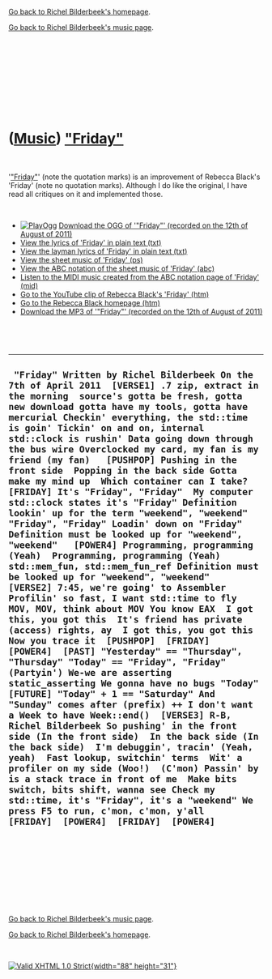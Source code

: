 [Go back to Richel Bilderbeek's homepage](index.htm).

[Go back to Richel Bilderbeek's music page](Music.htm).

 

 

 

 

 

([Music](Music.htm)) ["Friday"](SongFriday.htm)
===============================================

 

'["Friday"](SongFriday.htm)' (note the quotation marks) is an
improvement of Rebecca Black's 'Friday' (note no quotation marks).
Although I do like the original, I have read all critiques on it and
implemented those.

 

-   [![PlayOgg](http://static.fsf.org/playogg/Play_ogg_80x15.png "I support PlayOgg!")](http://playogg.org)
    [Download the OGG of '"Friday"' (recorded on the 12th of August
    of 2011)](CD07_Friday20110812.ogg)
-   [View the lyrics of 'Friday' in plain text (txt)](SongFriday.txt)
-   [View the layman lyrics of 'Friday' in plain text
    (txt)](SongFridayEasy.txt)
-   [View the sheet music of 'Friday' (ps)](SongFriday.ps)
-   [View the ABC notation of the sheet music of 'Friday'
    (abc)](SongFriday.abc)
-   [Listen to the MIDI music created from the ABC notation page of
    'Friday' (mid)](SongFriday.mid)
-   [Go to the YouTube clip of Rebecca Black's 'Friday'
    (htm)](http://www.youtube.com/watch?v=CD2LRROpph0)
-   [Go to the Rebecca Black homepage
    (htm)](http://rebeccablackonline.com)
-   [Download the MP3 of '"Friday"' (recorded on the 12th of August
    of 2011)](CD07_Friday20110812.mp3)

 

 

  ---------------------------------------------------------------------------------------------------------------------------------------------------------------------------------------------------------------------------------------------------------------------------------------------------------------------------------------------------------------------------------------------------------------------------------------------------------------------------------------------------------------------------------------------------------------------------------------------------------------------------------------------------------------------------------------------------------------------------------------------------------------------------------------------------------------------------------------------------------------------------------------------------------------------------------------------------------------------------------------------------------------------------------------------------------------------------------------------------------------------------------------------------------------------------------------------------------------------------------------------------------------------------------------------------------------------------------------------------------------------------------------------------------------------------------------------------------------------------------------------------------------------------------------------------------------------------------------------------------------------------------------------------------------------------------------------------------------------------------------------------------------------------------------------------------------------------------------------------------------------------------------------------------------------------------------------------
  ` "Friday" Written by Richel Bilderbeek On the 7th of April 2011  [VERSE1] .7 zip, extract in the morning  source's gotta be fresh, gotta new download gotta have my tools, gotta have mercurial Checkin' everything, the std::time is goin' Tickin' on and on, internal std::clock is rushin' Data going down through the bus wire Overclocked my card, my fan is my friend (my fan)   [PUSHPOP] Pushing in the front side  Popping in the back side Gotta make my mind up  Which container can I take?   [FRIDAY] It's "Friday", "Friday"  My computer std::clock states it's "Friday" Definition lookin' up for the term "weekend", "weekend"  "Friday", "Friday" Loadin' down on "Friday"  Definition must be looked up for "weekend", "weekend"   [POWER4] Programming, programming (Yeah)  Programming, programming (Yeah)  std::mem_fun, std::mem_fun_ref Definition must be looked up for "weekend", "weekend"  [VERSE2] 7:45, we're going' to Assembler Profilin' so fast, I want std::time to fly MOV, MOV, think about MOV You know EAX  I got this, you got this  It's friend has private (access) rights, ay  I got this, you got this  Now you trace it  [PUSHPOP]  [FRIDAY]  [POWER4]  [PAST] "Yesterday" == "Thursday", "Thursday" "Today" == "Friday", "Friday" (Partyin') We-we are asserting  static_asserting We gonna have no bugs "Today"  [FUTURE] "Today" + 1 == "Saturday" And "Sunday" comes after (prefix) ++ I don't want a Week to have Week::end()  [VERSE3] R-B, Richel Bilderbeek So pushing' in the front side (In the front side)  In the back side (In the back side)  I'm debuggin', tracin' (Yeah, yeah)  Fast lookup, switchin' terms  Wit' a profiler on my side (Woo!)  (C'mon) Passin' by is a stack trace in front of me  Make bits switch, bits shift, wanna see Check my std::time, it's "Friday", it's a "weekend" We press F5 to run, c'mon, c'mon, y'all   [FRIDAY]  [POWER4]  [FRIDAY]  [POWER4]`
  ---------------------------------------------------------------------------------------------------------------------------------------------------------------------------------------------------------------------------------------------------------------------------------------------------------------------------------------------------------------------------------------------------------------------------------------------------------------------------------------------------------------------------------------------------------------------------------------------------------------------------------------------------------------------------------------------------------------------------------------------------------------------------------------------------------------------------------------------------------------------------------------------------------------------------------------------------------------------------------------------------------------------------------------------------------------------------------------------------------------------------------------------------------------------------------------------------------------------------------------------------------------------------------------------------------------------------------------------------------------------------------------------------------------------------------------------------------------------------------------------------------------------------------------------------------------------------------------------------------------------------------------------------------------------------------------------------------------------------------------------------------------------------------------------------------------------------------------------------------------------------------------------------------------------------------------------------

 

 

 

 

 

[Go back to Richel Bilderbeek's music page](Music.htm).

[Go back to Richel Bilderbeek's homepage](index.htm).

 

[![Valid XHTML 1.0 Strict](valid-xhtml10.png){width="88"
height="31"}](http://validator.w3.org/check?uri=referer)
